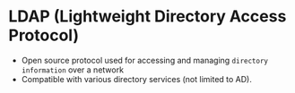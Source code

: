 # LDAP (Lightweight Directory Access Protocol)

- Open source protocol used for accessing and managing `directory information` over a network
- Compatible with various directory services (not limited to AD).
